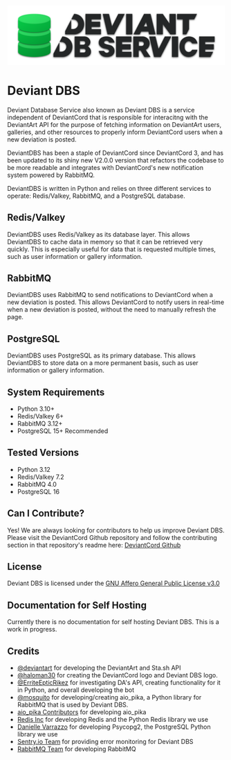 ![Deviant Database Service Logo](deviant_db_service_logo.png)

# Deviant DBS

Deviant Database Service also known as Deviant DBS is a service independent of DeviantCord that is responsible for interacitng with the DeviantArt API for the purpose of fetching information on DeviantArt users, galleries, and other resources to properly inform DeviantCord users when a new deviation is posted. 

DeviantDBS has been a staple of DeviantCord since DeviantCord 3, and has been updated to its shiny new V2.0.0 version that refactors the codebase to be more readable and integrates with DeviantCord's new notification system powered by RabbitMQ.

DeviantDBS is written in Python and relies on three different services to operate: Redis/Valkey, RabbitMQ, and a PostgreSQL database.

## Redis/Valkey

DeviantDBS uses Redis/Valkey as its database layer. This allows DeviantDBS to cache data in memory so that it can be retrieved very quickly. This is especially useful for data that is requested multiple times, such as user information or gallery information.

## RabbitMQ

DeviantDBS uses RabbitMQ to send notifications to DeviantCord when a new deviation is posted. This allows DeviantCord to notify users in real-time when a new deviation is posted, without the need to manually refresh the page.

## PostgreSQL

DeviantDBS uses PostgreSQL as its primary database. This allows DeviantDBS to store data on a more permanent basis, such as user information or gallery information.

## System Requirements

- Python 3.10+
- Redis/Valkey 6+
- RabbitMQ 3.12+
- PostgreSQL 15+ Recommended

## Tested Versions
- Python 3.12
- Redis/Valkey 7.2
- RabbitMQ 4.0
- PostgreSQL 16

## Can I Contribute?
Yes! We are always looking for contributors to help us improve Deviant DBS. Please visit the DeviantCord Github repository and follow the contributing section in that repository's readme here: [DeviantCord Github](https://github.com/DeviantCord/DeviantCord)

## License
Deviant DBS is licensed under the [GNU Affero General Public License v3.0](https://github.com/DeviantCord/DeviantCord/blob/master/LICENSE)

## Documentation for Self Hosting
Currently there is no documentation for self hosting Deviant DBS. This is a work in progress.

## Credits
- [@deviantart](https://github.com/DeviantArt) for developing the DeviantArt and Sta.sh API
- [@haloman30](https://github.com/haloman30) for creating the DeviantCord logo and Deviant DBS logo. 
- [@ErriteEpticRikez](https://github.com/ErriteEpticRikez) for investigating DA's API, creating functionality for it in Python, and overall developing the bot
- [@mosquito](https://github.com/mosquito) for developing/creating aio_pika, a Python library for RabbitMQ that is used by Deviant DBS.
- [aio_pika Contributors](https://github.com/mosquito/aio-pika/blob/master/docs/source/index.rst#thanks-for-contributing) for developing aio_pika
- [Redis Inc](https://redis.io) for developing Redis and the Python Redis library we use
- [Danielle Varrazzo](https://github.com/dvarrazzo) for developing Psycopg2, the PostgreSQL Python library we use
- [Sentry.io Team](https://sentry.io) for providing error monitoring for Deviant DBS
- [RabbitMQ Team](https://www.rabbitmq.com) for developing RabbitMQ
